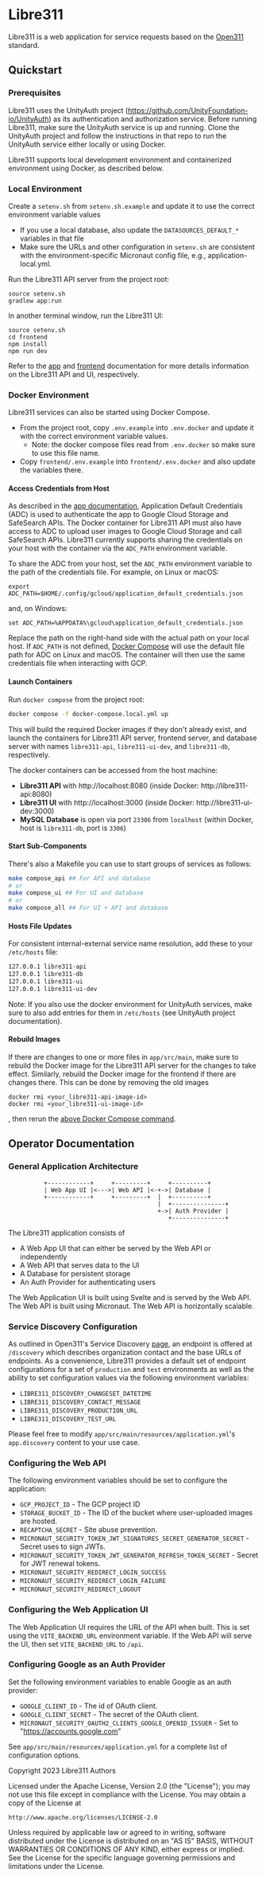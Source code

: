 # Libre311

Libre311 is a web application for service requests based on the [Open311](https://www.open311.org) standard.

## Quickstart
### Prerequisites
Libre311 uses the UnityAuth project (https://github.com/UnityFoundation-io/UnityAuth) as its
authentication and authorization service. Before running Libre311, make sure the UnityAuth
service is up and running.
Clone the UnityAuth project and follow the instructions in that repo to run the UnityAuth
service either locally or using Docker.

Libre311 supports local development environment and containerized environment using Docker, as
described below.

### Local Environment
Create a `setenv.sh` from `setenv.sh.example` and update it to use the correct environment
variable values
- If you use a local database, also update the `DATASOURCES_DEFAULT_*` variables in that file 
- Make sure the URLs and other configuration in `setenv.sh` are consistent with the
  environment-specific Micronaut config file, e.g., application-local.yml.

Run the Libre311 API server from the project root:
```shell
source setenv.sh
gradlew app:run
```

In another terminal window, run the Libre311 UI:
```shell
source setenv.sh
cd frontend
npm install
npm run dev
```

Refer to the [app](app/README.md) and [frontend](frontend/README.md) documentation for more details
information on the Libre311 API and UI, respectively.

### Docker Environment
Libre311 services can also be started using Docker Compose.
* From the project root, copy `.env.example` into `.env.docker` and update it with the correct
  environment variable values.
  - Note: the docker compose files read from `.env.docker` so make sure to use this file name.
* Copy `frontend/.env.example` into `frontend/.env.docker` and also update the variables there.

#### Access Credentials from Host
As described in the [app documentation](app/README.md#object-storage-and-safesearch),
Application Default Credentials (ADC) is used to authenticate the app to Google Cloud Storage
and SafeSearch APIs. The Docker container for Libre311 API must also have access to ADC to
upload user images to Google Cloud Storage and call SafeSearch APIs. Libre311 currently
supports sharing the credentials on your host with the container via the `ADC_PATH` environment
variable.

To share the ADC from your host, set the `ADC_PATH` environment variable to the
path of the credentials file. For example, on Linux or macOS:
```shell
export ADC_PATH=$HOME/.config/gcloud/application_default_credentials.json
```
and, on Windows:
```shell
set ADC_PATH=%APPDATA%\gcloud\application_default_credentials.json
```
Replace the path on the right-hand side with the actual path on your local host.
If `ADC_PATH` is not defined, [Docker Compose](app/docker-compose.api.yml) will use the
default file path for ADC on Linux and macOS. The container will then use the same
credentials file when interacting with GCP.

#### Launch Containers
Run `docker compose` from the project root:
```sh
docker compose -f docker-compose.local.yml up
```
This will build the required Docker images if they don't already exist, and launch
the containers for Libre311 API server, frontend server, and database server with
names `libre311-api`, `libre311-ui-dev`, and `libre311-db`, respectively.

The docker containers can be accessed from the host machine:
- **Libre311 API** with http://localhost:8080 (inside Docker: http://libre311-api:8080)
- **Libre311 UI** with http://localhost:3000 (inside Docker: http://libre311-ui-dev:3000)
- **MySQL Database** is open via port `23306` from `localhost`
    (within Docker, host is `libre311-db`, port is `3306`)

#### Start Sub-Components
There's also a Makefile you can use to start groups of services as follows:
```sh
make compose_api ## For API and database
# or
make compose_ui ## For UI and database
# or
make compose_all ## For UI + API and database
```

#### Hosts File Updates
For consistent internal-external service name resolution, add these to your `/etc/hosts` file:

```txt
127.0.0.1 libre311-api
127.0.0.1 libre311-db
127.0.0.1 libre311-ui
127.0.0.1 libre311-ui-dev
```
Note: If you also use the docker environment for UnityAuth services, make sure to also add
entries for them in `/etc/hosts` (see UnityAuth project documentation).

#### Rebuild Images
If there are changes to one or more files in `app/src/main`, make sure to rebuild
the Docker image for the Libre311 API server for the changes to take effect.
Similarly, rebuild the Docker image for the frontend if there are changes there.
This can be done by removing the old images

```shell
docker rmi <your_libre311-api-image-id>
docker rmi <your_libre311-ui-image-id>
```
, then rerun the [above Docker Compose command](#launch-containers).

## Operator Documentation

### General Application Architecture

              +------------+     +---------+     +----------+
              | Web App UI |<--->| Web API |<-+->| Database |
              +------------+     +---------+  |  +----------+
                                              |  +---------------+
                                              +->| Auth Provider |
                                                 +---------------+

The Libre311 application consists of

- A Web App UI that can either be served by the Web API or independently
- A Web API that serves data to the UI
- A Database for persistent storage
- An Auth Provider for authenticating users

The Web Application UI is built using Svelte and is served by the Web API.
The Web API is built using Micronaut.
The Web API is horizontally scalable.

### Service Discovery Configuration

As outlined in Open311's Service Discovery [page](https://wiki.open311.org/Service_Discovery), an endpoint is offered
at `/discovery` which describes organization contact and the base URLs of endpoints.
As a convenience, Libre311 provides a default set of endpoint configurations for a set
of `production` and `test` environments as well as the ability to set
configuration values via the following environment variables:

- `LIBRE311_DISCOVERY_CHANGESET_DATETIME`
- `LIBRE311_DISCOVERY_CONTACT_MESSAGE`
- `LIBRE311_DISCOVERY_PRODUCTION_URL`
- `LIBRE311_DISCOVERY_TEST_URL`

Please feel free to modify `app/src/main/resources/application.yml`'s `app.discovery`
content to your use case.

### Configuring the Web API

The following environment variables should be set to configure the application:

- `GCP_PROJECT_ID` - The GCP project ID
- `STORAGE_BUCKET_ID` - The ID of the bucket where user-uploaded images are hosted.
- `RECAPTCHA_SECRET` - Site abuse prevention.
- `MICRONAUT_SECURITY_TOKEN_JWT_SIGNATURES_SECRET_GENERATOR_SECRET` - Secret uses to sign JWTs.
- `MICRONAUT_SECURITY_TOKEN_JWT_GENERATOR_REFRESH_TOKEN_SECRET` - Secret for JWT renewal tokens.
- `MICRONAUT_SECURITY_REDIRECT_LOGIN_SUCCESS`
- `MICRONAUT_SECURITY_REDIRECT_LOGIN_FAILURE`
- `MICRONAUT_SECURITY_REDIRECT_LOGOUT`

### Configuring the Web Application UI

The Web Application UI requires the URL of the API when built.
This is set using the `VITE_BACKEND_URL` environment variable.
If the Web API will serve the UI, then set `VITE_BACKEND_URL` to `/api`.

### Configuring Google as an Auth Provider

Set the following environment variables to enable Google as an auth provider:

- `GOOGLE_CLIENT_ID` - The id of OAuth client.
- `GOOGLE_CLIENT_SECRET` - The secret of the OAuth client.
- `MICRONAUT_SECURITY_OAUTH2_CLIENTS_GOOGLE_OPENID_ISSUER` - Set to "https://accounts.google.com"

See `app/src/main/resources/application.yml` for a complete list of configuration options.

Copyright 2023 Libre311 Authors

Licensed under the Apache License, Version 2.0 (the "License");
you may not use this file except in compliance with the License.
You may obtain a copy of the License at

    http://www.apache.org/licenses/LICENSE-2.0

Unless required by applicable law or agreed to in writing, software
distributed under the License is distributed on an "AS IS" BASIS,
WITHOUT WARRANTIES OR CONDITIONS OF ANY KIND, either express or implied.
See the License for the specific language governing permissions and
limitations under the License.
